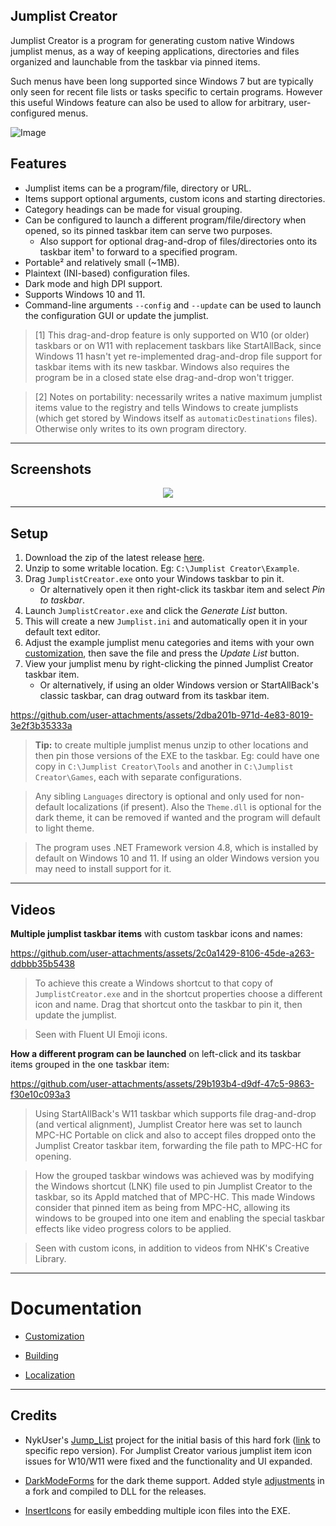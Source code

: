 ## Jumplist Creator

Jumplist Creator is a program for generating custom native Windows jumplist menus, as a way of keeping applications, directories and files organized and launchable from the taskbar via pinned items.

Such menus have been long supported since Windows 7 but are typically only seen for recent file lists or tasks specific to certain programs. However this useful Windows feature can also be used to allow for arbitrary, user-configured menus.

![Image](https://github.com/user-attachments/assets/8cc02391-3276-4b50-a0f6-7013f3748e32)

## Features

- Jumplist items can be a program/file, directory or URL.
- Items support optional arguments, custom icons and starting directories.
- Category headings can be made for visual grouping.
- Can be configured to launch a different program/file/directory when opened, so its pinned taskbar item can serve two purposes.
	- Also support for optional drag-and-drop of files/directories onto its taskbar item¹ to forward to a specified program.
- Portable² and relatively small (~1MB).
- Plaintext (INI-based) configuration files.
- Dark mode and high DPI support.
- Supports Windows 10 and 11.
- Command-line arguments `--config` and `--update` can be used to launch the configuration GUI or update the jumplist.

> [1] This drag-and-drop feature is only supported on W10 (or older) taskbars or on W11 with replacement taskbars like StartAllBack, since Windows 11 hasn't yet re-implemented drag-and-drop file support for taskbar items with its new taskbar. Windows also requires the program be in a closed state else drag-and-drop won't trigger.

> [2] Notes on portability: necessarily writes a native maximum jumplist items value to the registry and tells Windows to create jumplists (which get stored by Windows itself as `automaticDestinations` files). Otherwise only writes to its own program directory.

---

## Screenshots

<p align="center" width="100%">
    <img src="https://github.com/user-attachments/assets/7b87cac9-b1ce-4c61-a8ca-47bf13339cb4"/>
</p>

---

## Setup

1. Download the zip of the latest release [here](https://github.com/chocmake/JumplistCreator/releases/latest/download/JumplistCreator.zip).
2. Unzip to some writable location. Eg: `C:\Jumplist Creator\Example`.
3. Drag `JumplistCreator.exe` onto your Windows taskbar to pin it.
	- Or alternatively open it then right-click its taskbar item and select *Pin to taskbar*.
4. Launch `JumplistCreator.exe` and click the *Generate List* button.
5. This will create a new `Jumplist.ini` and automatically open it in your default text editor.
6. Adjust the example jumplist menu categories and items with your own [customization](https://github.com/chocmake/JumplistCreator/blob/main/docs/Customization.md), then save the file and press the *Update List* button.
7. View your jumplist menu by right-clicking the pinned Jumplist Creator taskbar item.
	- Or alternatively, if using an older Windows version or StartAllBack's classic taskbar, can drag outward from its taskbar item.

https://github.com/user-attachments/assets/2dba201b-971d-4e83-8019-3e2f3b35333a

> **Tip:** to create multiple jumplist menus unzip to other locations and then pin those versions of the EXE to the taskbar. Eg: could have one copy in `C:\Jumplist Creator\Tools` and another in `C:\Jumplist Creator\Games`, each with separate configurations.

> Any sibling `Languages` directory is optional and only used for non-default localizations (if present). Also the `Theme.dll` is optional for the dark theme, it can be removed if wanted and the program will default to light theme.

> The program uses .NET Framework version 4.8, which is installed by default on Windows 10 and 11. If using an older Windows version you may need to install support for it.

---

## Videos

**Multiple jumplist taskbar items** with custom taskbar icons and names:

https://github.com/user-attachments/assets/2c0a1429-8106-45de-a263-ddbbb35b5438

> To achieve this create a Windows shortcut to that copy of `JumplistCreator.exe` and in the shortcut properties choose a different icon and name. Drag that shortcut onto the taskbar to pin it, then update the jumplist.

> Seen with Fluent UI Emoji icons.

**How a different program can be launched** on left-click and its taskbar items grouped in the one taskbar item:

https://github.com/user-attachments/assets/29b193b4-d9df-47c5-9863-f30e10c093a3

> Using StartAllBack's W11 taskbar which supports file drag-and-drop (and vertical alignment), Jumplist Creator here was set to launch MPC-HC Portable on click and also to accept files dropped onto the Jumplist Creator taskbar item, forwarding the file path to MPC-HC for opening.

> How the grouped taskbar windows was achieved was by modifying the Windows shortcut (LNK) file used to pin Jumplist Creator to the taskbar, so its AppId matched that of MPC-HC. This made Windows consider that pinned item as being from MPC-HC, allowing its windows to be grouped into one item and enabling the special taskbar effects like video progress colors to be applied.

> Seen with custom icons, in addition to videos from NHK's Creative Library.

---

# Documentation

- [Customization](https://github.com/chocmake/JumplistCreator/blob/main/docs/Customization.md)

- [Building](https://github.com/chocmake/JumplistCreator/blob/main/docs/Building.md)

- [Localization](https://github.com/chocmake/JumplistCreator/blob/main/docs/Localization.md)

---

## Credits

- NykUser's [Jump_List](https://github.com/NykUser/Jump_List) project for the initial basis of this hard fork ([link](https://github.com/NykUser/Jump_List/tree/ef2e97ec853aaa4c212be1a70818b945e7aadc6a) to specific repo version). For Jumplist Creator various jumplist item icon issues for W10/W11 were fixed and the functionality and UI expanded.

- [DarkModeForms](https://github.com/BlueMystical/Dark-Mode-Forms/) for the dark theme support. Added style [adjustments](https://github.com/chocmake/Dark-Mode-Forms) in a fork and compiled to DLL for the releases.

- [InsertIcons](https://github.com/einaregilsson/InsertIcons) for easily embedding multiple icon files into the EXE.
